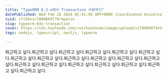```yaml
---
title: "TypeORM 0.3.x에서 Transaction 사용하기"
datePublished: Wed Feb 28 2024 02:41:58 GMT+0000 (Coordinated Universal Time)
cuid: clt56xscl000609l76rmpacso
slug: typeorm-03x-transaction
cover: https://cdn.hashnode.com/res/hashnode/image/upload/v1709090754142/0a7a9a92-23c6-495d-abad-1f402abc668f.webp
tags: nodejs, typescript, nestjs, typeorm

---
```


퇴근하고 싶다.퇴근하고 싶다.퇴근하고 싶다.퇴근하고 싶다.퇴근하고 싶다.퇴근하고 싶다.퇴근하고 싶다.퇴근하고 싶다.퇴근하고 싶다.퇴근하고 싶다.퇴근하고 싶다.퇴근하고 싶다.퇴근하고 싶다.퇴근하고 싶다.퇴근하고 싶다.퇴근하고 싶다.퇴근하고 싶다.퇴근하고 싶다.퇴근하고 싶다.